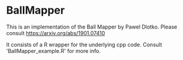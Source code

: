 # BallMapper
This is an implementation of the Ball Mapper by Pawel Dlotko. Please consult https://arxiv.org/abs/1901.07410

It consists of a R wrapper for the underlying cpp code. Consult 'BallMapper_example.R' for more info.
